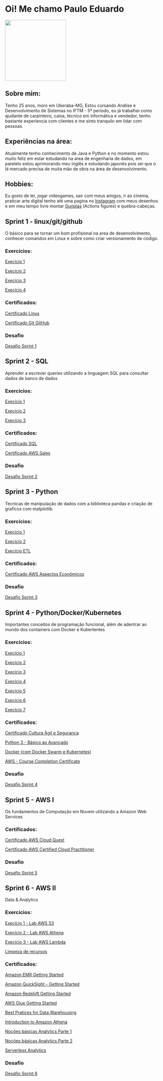 # Oi! Me chamo Paulo Eduardo
<img width="200" src="/Sprint 1/evidencias/eduuuu.jpg" >

## Sobre mim: 
Tenho 25 anos, moro em Uberaba-MG, Estou cursando Análise e Desenvolvimento de Sistemas no IFTM - 5º período, eu já trabalhei como ajudante de carpinteiro, caixa, técnico em informática e vendedor, tenho bastante experiencia com clientes e me sinto tranquilo em lidar com pessoas.


## Experiências na área:

Atualmente tenho conhecimento de Java e Python e no momento estou muito feliz em estar estudando na area de engenharia de dados, em parelelo estou aprimorando meu inglês e estudando japonês pois sei que o lá mercado precisa de muita mão de obra na área de desenvolvimento.

## Hobbies:

Eu gosto de ler, jogar videogames, sair com meus amigos, ir ao cinema, praticar arte digital tenho até uma pagina no  [Instagram](https://www.instagram.com/odraudearte/) com meus desenhos e em meu tempo livre   montar [Gunplas](https://www.youtube.com/shorts/lV74NOkkO4A) (Actions figures) e quebra-cabeças.

## Sprint 1 - linux/git/github
O básico para se tornar um bom profisional na area de desenvolvimento, conhecer comandos em Linux e sobre como criar versionamento de código.
### Exercícios:

[Execício 1](/Sprint%201/exercicios/exercicio-1.md/)

[Execício 2](/Sprint%201/exercicios/exercicio-2.md)

[Execício 3](/Sprint%201/exercicios/exercicio-3.md)

[Execício 4](/Sprint%201/exercicios/exercicio-4.md)

### Certificados:

[Certificado Linux](/Sprint%201/certificados/certificado%20linux.pdf)

[Certificado Git GitHub](/Sprint%201/certificados/certificado%20git-hub.pdf)

### Desafio

[Desafio Sprint 1](/Sprint%201/desafio-da-sprint/READMEdesafio.md)

## Sprint 2 - SQL 
Aprender a escrever queries utilizando a linguagem SQL para consultar dados de banco de dados

### Exercícios:

[Execício 1](/Sprint%202/exercicios/1%20-%20Caso%20de%20Estudo%20Biblioteca.md)

[Execício 2](/Sprint%202/exercicios/2%20-%20Caso%20de%20Estudo%20Loja.md)

[Execício 3](/Sprint%202/exercicios/3%20-%20Exportação%20de%20dados.md)


### Certificados:

[Certificado SQL](/Sprint%202/certificados/sql-certificado.pdf)

[Certificado AWS Sales](/Sprint%202/certificados/AWS%20Partner%20Sales%20Accreditation%20Business%20-%20certificado.pdf)

### Desafio

[Desafio Sprint 2](/Sprint%202/desafio-da-sprint/READMEdesafio.md)

## Sprint 3 - Python
Tecnicas de manipulação de dados com a biblioteca pandas e criação de graficos com matplotlib

### Exercícios:

[Execício 1](//Sprint%203/exercicios/1%20-%20exercicios-python-I_1.md)

[Execício 2](/Sprint%203/exercicios/1%20-%20exercicios-python-I_2.md)

[Execício ETL](/Sprint%203/exercicios/ETL%20com%20python/exec.py)

### Certificados:
[Certificado AWS Aspectos Econômicos](/Sprint%203/certificados/AWS%20Course%20Aspectos%20economicos%20na%20nuvem.pdf)

### Desafio

[Desafio Sprint 3](/Sprint%203/desafio-da-sprint/desafio.ipynb)

## Sprint 4 - Python/Docker/Kubernetes
Importantes conceitos de programação funcional, além de adentrar ao mundo dos containers com Docker e Kubertentes

### Exercícios:

[Execício 1](/Sprint%204/exercicios/ex01.py)

[Execício 2](/Sprint%204/exercicios/ex02.py)

[Execício 3](/Sprint%204/exercicios/ex03.py)

[Execício 4](/Sprint%204/exercicios/ex04.py)

[Execício 5](/Sprint%204/exercicios/ex05.py)

[Execício 6](/Sprint%204/exercicios/ex06.py)

[Execício 7](/Sprint%204/exercicios/ex07.py)


### Certificados:

[Certificado Cultura Ágil e Segurança](/Sprint%204/certificados/metodos%20ageis.pdf)

[Python 3 - Básico ao Avançado](/Sprint%204/certificados/python%20certificado.pdf)

[Docker (com Docker Swarm e Kubernetes)](/Sprint%204/certificados/Docker%20certificado.pdf)

[AWS - Course Completion Certificate](/Sprint%204/certificados/AWS%20Course%20Completion%20Certificate.pdf)

### Desafio

[Desafio Sprint 4](/Sprint%204/desafio-da-sprint/readme.md)


## Sprint 5 - AWS I
Os fundamentos de Computação em Nuvem utilizando a Amazon Web Services

### Certificados:

[Certificado AWS Cloud Quest](https://www.credly.com/badges/08ade217-662b-4844-87a6-6e33a39dd10d/facebook) 

[Certificado AWS Certified Cloud Practitioner](./Sprint%205/certificados/AWS%20Skill%20Builder%20Course%20Completion%20Certificate.pdf)

### Desafio

[Desafio Sprint 5](./Sprint%205/desafio-da-sprint/readme.md)

## Sprint 6 - AWS II
Data & Analytics

### Exercícios:

[Execício 1 - Lab AWS S3](./Sprint%206/exercicios/ex1.md)

[Execício 2 - Lab AWS Athena](./Sprint%206/exercicios/ex2.md)

[Execício 3 - Lab AWS Lambda](./Sprint%206/exercicios/ex3.md)

[Limpeza de recursos](./Sprint%206/exercicios/Limpeza%20de%20recursos.md)

### Certificados:

[Amazon EMR Getting Started](./Sprint%206/certificados/Amazon%20EMR%20Getting%20Started%20-%20AWS%20Skill%20Builder%20Course%20Completion%20Certificate.pdf)

[Amazon QuickSight - Getting Started](./Sprint%206/certificados/Amazon%20QuickSight%20-%20Getting%20Started%20-%20AWS%20Course%20Completion%20Certificate.pdf)

[Amazon Redshift Getting Started](./Sprint%206/certificados/Amazon%20Redshift%20Getting%20Started%20-%20AWS%20Course%20Completion%20Certificate.pdf)

[AWS Glue Getting Started ](./Sprint%206/certificados/AWS%20Glue%20Getting%20Started%20-%20AWS%20Course%20Completion%20Certificate.pdf)

[Best Pratices for Data Warehousing](./Sprint%206/certificados/Best%20Pratices%20for%20Data%20Warehousing%20-%20AWS%20Course%20Completion%20Certificate.pdf)

[Introduction to Amazon Athena](./Sprint%206/certificados/Introduction%20to%20Amazon%20Athena%20-%20AWS%20Course%20Completion%20Certificate.pdf)

[Noções básicas Analytics Parte 1](./Sprint%206/certificados/Noções%20básicas%20Analytics%20P1%20-%20AWS%20Skill%20Builder%20Course%20Completion%20Certificate.pdf)

[Noções básicas Analytics Parte 2](./Sprint%206/certificados/Noções%20básicas%20Analytics%20P2%20-%20AWS%20Skill%20Builder%20Course%20Completion%20Certificate.pdf)

[Serverless Analytics ](./Sprint%206/certificados/Serverless%20Analytics%20-%20AWS%20Course%20Completion%20Certificate.pdf)

### Desafio

[Desafio Sprint 6](./Sprint%206/desafio/readme.md)